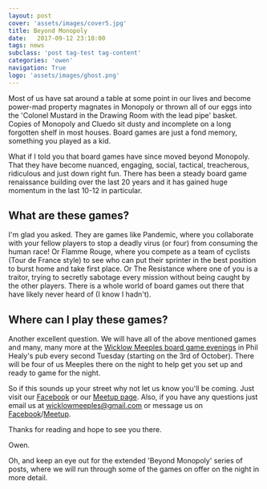 ```yaml
---
layout: post
cover: 'assets/images/cover5.jpg'
title: Beyond Monopoly
date:   2017-09-12 23:18:00
tags: news
subclass: 'post tag-test tag-content'
categories: 'owen'
navigation: True
logo: 'assets/images/ghost.png'
---
```


Most of us have sat around a table at some point in our lives and become power-mad property magnates in Monopoly or thrown all of our eggs into the 'Colonel Mustard in the Drawing Room with the lead pipe' basket. Copies of Monopoly and Cluedo sit dusty and incomplete on a long forgotten shelf in most houses. Board games are just a fond memory, something you played as a kid.

What if I told you that board games have since moved beyond Monopoly. That they have become nuanced, engaging, social, tactical, treacherous, ridiculous and just down right fun. There has been a steady board game renaissance building over the last 20 years and it has gained huge momentum in the last 10-12 in particular.

## What are these games?

I'm glad you asked. They are games like Pandemic, where you collaborate with your fellow players to stop a deadly virus (or four) from consuming the human race! Or Flamme Rouge, where you compete as a team of cyclists (Tour de France style) to see who can put their sprinter in the best position to burst home and take first place. Or The Resistance where one of you is a traitor, trying to secretly sabotage every mission without being caught by the other players. There is a whole world of board games out there that have likely never heard of (I know I hadn't).

## Where can I play these games?

Another excellent question. We will have all of the above mentioned games and many, many more at the [Wicklow Meeples board game evenings](https://www.facebook.com/wicklowmeeples) in Phil Healy's pub every second Tuesday (starting on the 3rd of October). There will be four of us Meeples there on the night to help get you set up and ready to game for the night.

So if this sounds up your street why not let us know you'll be coming. Just visit our [Facebook](https://www.facebook.com/wicklowmeeples) or our [Meetup page](https://www.meetup.com/Board-Game-Evening-Wicklow-Meeples/). Also, if you have any questions just email us at [wicklowmeeples@gmail.com](mailto:wicklowmeeples@gmail.com) or message us on [Facebook](https://www.facebook.com/wicklowmeeples)/[Meetup](https://www.meetup.com/Board-Game-Evening-Wicklow-Meeples/).

Thanks for reading and hope to see you there.

Owen.

Oh, and keep an eye out for the extended 'Beyond Monopoly' series of posts, where we will run through some of the games on offer on the night in more detail.